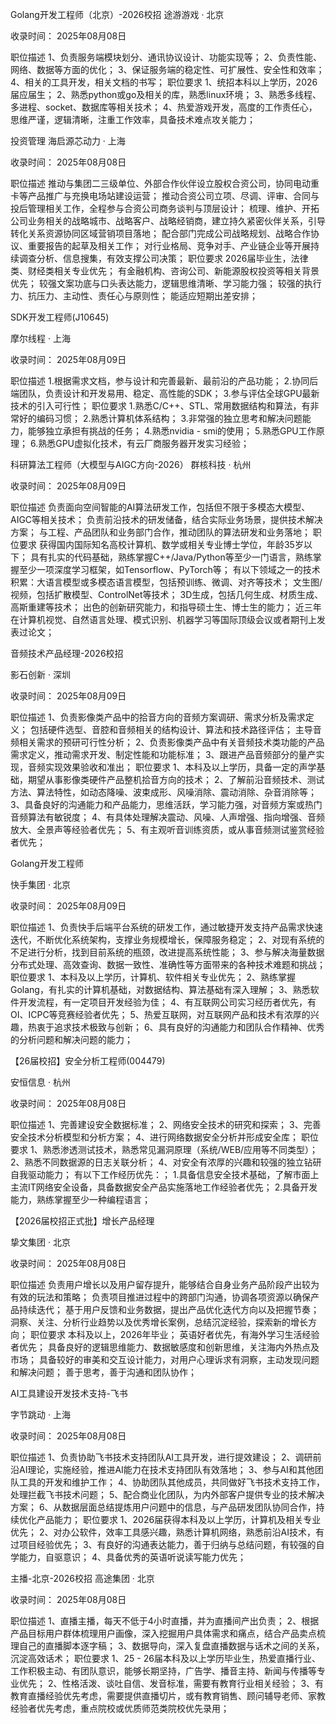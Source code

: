 Golang开发工程师（北京）-2026校招
途游游戏 · 北京

收录时间： 2025年08月08日

职位描述
1、负责服务端模块划分、通讯协议设计、功能实现等；
2、负责性能、网络、数据等方面的优化；
3、保证服务端的稳定性、可扩展性、安全性和效率；
4、相关的工具开发，相关文档的书写；
职位要求
1、统招本科以上学历，2026届应届生；
2、熟悉python或go及相关的库，熟悉linux环境；
3、熟悉多线程、多进程、socket、数据库等相关技术；
4、热爱游戏开发，高度的工作责任心，思维严谨，逻辑清晰，注重工作效率，具备技术难点攻关能力；


投资管理
海启源芯动力 · 上海

收录时间： 2025年08月08日

职位描述
推动与集团二三级单位、外部合作伙伴设立股权合资公司，协同电动重卡等产品推广与充换电场站建设运营；
推动合资公司立项、尽调、评审、合同与投后管理相关工作，全程参与合资公司商务谈判与顶层设计；
梳理、维护、开拓公司业务相关的战略城市、战略客户、战略经销商，建立持久紧密伙伴关系，引导转化关系资源协同区域营销项目落地；
配合部门完成公司战略规划、战略合作协议、重要报告的起草及相关工作；
对行业格局、竞争对手、产业链企业等开展持续调查分析、信息搜集，有效支撑公司决策；
职位要求
2026届毕业生，法律类、财经类相关专业优先；
有金融机构、咨询公司、新能源股权投资等相关背景优先；
较强文案功底与口头表达能力，逻辑思维清晰、学习能力强；
较强的执行力、抗压力、主动性、责任心与原则性；
能适应短期出差安排；

SDK开发工程师(J10645)

摩尔线程 · 上海

收录时间： 2025年08月09日

职位描述
1.根据需求文档，参与设计和完善最新、最前沿的产品功能；
2.协同后端团队，负责设计和开发易用、稳定、高性能的SDK；
3.参与评估全球GPU最新技术的引入可行性；
职位要求
1.熟悉C/C++、STL、常用数据结构和算法，有非常好的编码习惯；
2.熟悉计算机体系结构；
3.非常强的独立思考和解决问题能力，能够独立承担有挑战的任务；
4.熟悉nvidia - smi的使用；
5.熟悉GPU工作原理；
6.熟悉GPU虚拟化技术，有云厂商服务器开发实习经验；


科研算法工程师（大模型与AIGC方向-2026）
群核科技 · 杭州

收录时间： 2025年08月09日

职位描述
负责面向空间智能的AI算法研发工作，包括但不限于多模态大模型、AIGC等相关技术；
负责前沿技术的研发储备，结合实际业务场景，提供技术解决方案；
与工程、产品团队和业务部门合作，推动团队的算法研发和业务落地；
职位要求
获得国内国际知名高校计算机、数学或相关专业博士学位，年龄35岁以下；
具有扎实的代码基础，熟练掌握C++/Java/Python等至少一门语言，熟练掌握至少一项深度学习框架，如Tensorflow、PyTorch等；
有以下领域之一的技术积累：大语言模型或多模态语言模型，包括预训练、微调、对齐等技术；
文生图/视频，包括扩散模型、ControlNet等技术；
3D生成，包括几何生成、材质生成、高斯重建等技术；
出色的创新研究能力，和指导硕士生、博士生的能力；
近三年在计算机视觉、自然语言处理、模式识别、机器学习等国际顶级会议或者期刊上发表过论文；


音频技术产品经理-2026校招

影石创新 · 深圳

收录时间： 2025年08月09日

职位描述
1、负责影像类产品中的拾音方向的音频方案调研、需求分析及需求定义；
包括硬件选型、音腔和音频相关的结构设计、算法和技术路径评估；
主导音频相关需求的预研可行性分析；
2、负责影像类产品中有关音频技术类功能的产品需求定义，推动需求开发、制定性能和功能标准；
3、跟进产品音频部分的量产实现，音频实现效果验收和准出；
职位要求
1、本科及以上学历，具备一定的声学基础，期望从事影像类硬件产品整机拾音方向的技术；
2、了解前沿音频技术、测试方法、算法特性，如动态降噪、波束成形、风噪消除、震动消除、杂音消除等；
3、具备良好的沟通能力和产品能力，思维活跃，学习能力强，对音频方案或热门音频算法有敏锐度；
4、有具体处理解决震动、风噪、人声增强、指向增强、音频放大、全景声等经验者优先；
5、有主观听音训练资质，或从事音频测试鉴赏经验者优先；


Golang开发工程师

快手集团 · 北京

收录时间： 2025年08月09日

职位描述
1、负责快手后端平台系统的研发工作，通过敏捷开发支持产品需求快速迭代，不断优化系统架构，支撑业务规模增长，保障服务稳定；
2、对现有系统的不足进行分析，找到目前系统的瓶颈，改进提高系统性能；
3、参与解决海量数据分布式处理、高效查询、数据一致性、准确性等方面带来的各种技术难题和挑战；
职位要求
1、本科及以上学历，计算机、软件相关专业优先；
2、熟练掌握Golang，有扎实的计算机基础，对数据结构、算法基础有深入理解；
3、熟悉软件开发流程，有一定项目开发经验为佳；
4、有互联网公司实习经历者优先，有OI、ICPC等竞赛经验者优先；
5、热爱互联网，对互联网产品和技术有浓厚的兴趣，热衷于追求技术极致与创新；
6、具有良好的沟通能力和团队合作精神、优秀的分析问题和解决问题的能力；


【26届校招】安全分析工程师(004479)

安恒信息 · 杭州

收录时间： 2025年08月08日

职位描述
1、完善建设安全数据标准；
2、网络安全技术的研究和探索；
3、完善安全技术分析模型和分析方案；
4、进行网络数据安全分析并形成安全库；
职位要求
1、熟悉渗透测试技术，熟悉常见漏洞原理（系统/WEB/应用等不同类型）；
2、熟悉不同数据源的日志关联分析；
4、对安全有浓厚的兴趣和较强的独立钻研自我驱动能力；
有以下工作经历优先：；
1.具备信息安全技术基础，了解市面上主流IT网络安全设备，具备数据安全产品实施落地工作经验者优先；
2.具备开发能力，熟练掌握至少一种编程语言；


【2026届校招正式批】增长产品经理

挚文集团 · 北京

收录时间： 2025年08月08日

职位描述
负责用户增长以及用户留存提升，能够结合自身业务产品阶段产出较为有效的玩法和策略；
负责项目推进过程中的跨部门沟通，协调各项资源以确保产品持续迭代；
基于用户反馈和业务数据，提出产品优化迭代方向以及把握节奏；
洞察、关注、分析行业趋势以及优秀增长案例，总结沉淀经验，探索新的增长方向；
职位要求
本科及以上，2026年毕业；
英语好者优先，有海外学习生活经验者优先；
具备良好的逻辑思维能力、数据敏感度和创新思维，关注海内外热点及市场；
具备较好的审美和交互设计能力，对用户心理诉求有洞察，主动发现问题和解决问题；
善于思考，善于沟通和团队协作；


AI工具建设开发技术支持-飞书

字节跳动 · 上海

收录时间： 2025年08月08日

职位描述
1、负责协助飞书技术支持团队AI工具开发，进行提效建设；
2、调研前沿AI理论，实施经验，推进AI能力在技术支持团队有效落地；
3、参与AI和其他团队工具的开发和维护工作；
4、协助团队其他成员，共同做好飞书技术支持工作，处理拦截飞书技术问题；
5、配合商业化团队，为内外部客户提供专业的技术解决方案；
6、从数据层面总结提炼用户问题中的信息，与产品研发团队协同合作，持续优化产品能力；
职位要求
1、2026届获得本科及以上学历，计算机及相关专业优先；
2、对办公软件，效率工具感兴趣，熟悉计算机网络，熟悉前沿AI技术，有过项目经验优先；
3、有良好的沟通表达能力，善于归纳与总结问题，有较强的自学能力，自驱意识；
4、具备优秀的英语听说读写能力优先；



主播-北京-2026校招
高途集团 · 北京

收录时间： 2025年08月08日

职位描述
1、直播主播，每天不低于4小时直播，并为直播间产出负责；
2、根据产品目标用户群体梳理用户画像，深入挖掘用户具体需求和痛点，结合产品卖点梳理自己的直播脚本逐字稿；
3、数据导向，深入复盘直播数据与话术之间的关系，沉淀高效话术；
职位要求
1、25 - 26届本科及以上学历毕业生，热爱直播行业、工作积极主动、有团队意识，能够长期坚持，广告学、播音主持、新闻与传播等专业优先；
2、性格活泼、谈吐自信、发音标准，需要有教育行业相关经验；
3、有教育直播经验优先考虑，需要提供直播切片，或有教育销售、顾问辅导老师、家教经验者优先考虑，重点院校或优质师范类院校优先录用；


